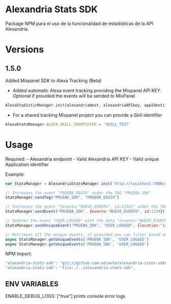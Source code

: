 # Alexandria Stats SDK

Package NPM para el uso de la funcionalidad de estadísticas de la API Alexandria.

# Versions

## 1.5.0 

Added Mixpanel SDK to Alexa Tracking (Beta)

- Added automatic Alexa event tracking providing the Mixpanel API KEY. 
*Optional* if provided the events will be sended to MixPanel

````javascript
AlexaStadisticManager.init(alexandriaHost, alexandriaAPIkey, appIdentifier, mixPanelToken)
````

- For a shared tracking Mixpanel project you can provide a Skill identifier
````javascript
AlexaStatsManager.ALEXA_SKILL_IDENTIFIER = 'SKILL_TEST'
````

# Usage

Required:
    - Alexandria endpoint
    - Valid Alexandria API KEY
    - Valid unique Application identifier

Example:

````javascript 
var StatsManager = AlexandriaStatsManager.init('http://localhost:7000/api','API_KEY_VERY_SECURE','UNIQUE_APPLICATION_IDENTIFIER')

// Increases the event "PRUEBA_ENVIO" under the TAG "PRUEBA SDK"
StatsManager.sendTag("PRUEBA_SDK", "PRUEBA_ENVIO")

// Increases the event "{evento:"NUEVO_EVENTO", id:1234}" under the TAG "PRUEBA SDK"
StatsManager.sendEvent("PRUEBA_SDK", {evento:"NUEVO_EVENTO", id:1234})

// Updates the event "USER_LOGGED" with the data "{evento:"NUEVO_EVENTO", id:1234}" under the TAG "PRUEBA SDK"
StatsManager.sendUniqueEvent("PRUEBA_SDK", "USER_LOGGED", {location:"123456", id:1234})

// Retrieves all the unique events, if provided you can filter based on the name (ie: "USER_LOGGED" with the data under the TAG "PRUEBA SDK")
async StatsManager.getUniqueEvents('PRUEBA_SDK', 'USER_LOGGED')
async StatsManager.getUniqueEvents('PRUEBA_SDK', 'USER_LOGGED')

````

NPM Import:
````javascript 
"alexandria-stats-sdk": "git://github.com:udiante/alexandria-stats-sdk#semver:^1.1.0"
"alexandria-stats-sdk": "file:./../alexandria-stats-sdk",
````

## ENV VARIABLES
ENABLE_DEBUG_LOGS: ["true"] prints console error logs